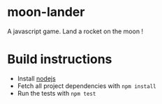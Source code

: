 moon-lander
===========

A javascript game. Land a rocket on the moon !

Build instructions
==================
- Install [nodejs](http://nodejs.org/download/)
- Fetch all project dependencies with `npm install`
- Run the tests with `npm test`
